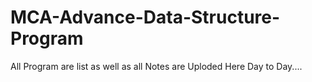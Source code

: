 # MCA-Advance-Data-Structure-Program
All Program are list as well as all Notes are Uploded Here Day to Day....
